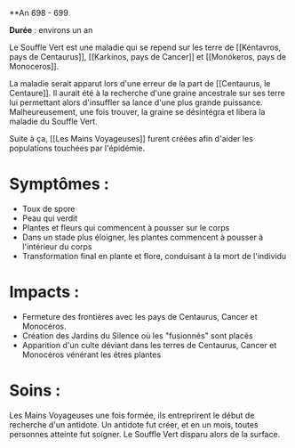 **An 698 - 699

**Durée** : environs un an

Le Souffle Vert est une maladie qui se repend sur les terre de [[Kéntavros, pays de Centaurus]], [[Karkínos, pays de Cancer]] et [[Monókeros, pays de Monoceros]].

La maladie serait apparut lors d'une erreur de la part de [[Centaurus, le Centaure]]. Il aurait été à la recherche d'une graine ancestrale sur ses terre lui permettant alors d'insuffler sa lance d'une plus grande puissance. Malheureusement, une fois trouver, la graine se désintégra et libera la maladie du Souffle Vert.

Suite à ça, [[Les Mains Voyageuses]] furent créées afin d'aider les populations touchées par l'épidémie.

# Symptômes :

- Toux de spore
- Peau qui verdit
- Plantes et fleurs qui commencent à pousser sur le corps
- Dans un stade plus éloigner, les plantes commencent à pousser à l'intérieur du corps
- Transformation final en plante et flore, conduisant à la mort de l'individu

# Impacts :

- Fermeture des frontières avec les pays de Centaurus, Cancer et Monocéros.
- Création des Jardins du Silence où les "fusionnés" sont placés 
- Apparition d'un culte déviant dans les terres de Centaurus, Cancer et Monocéros vénérant les êtres plantes

# Soins :

Les Mains Voyageuses une fois formée, ils entreprirent le début de recherche d'un antidote. Un antidote fut créer, et en un mois, toutes personnes atteinte fut soigner. Le Souffle Vert disparu alors de la surface.